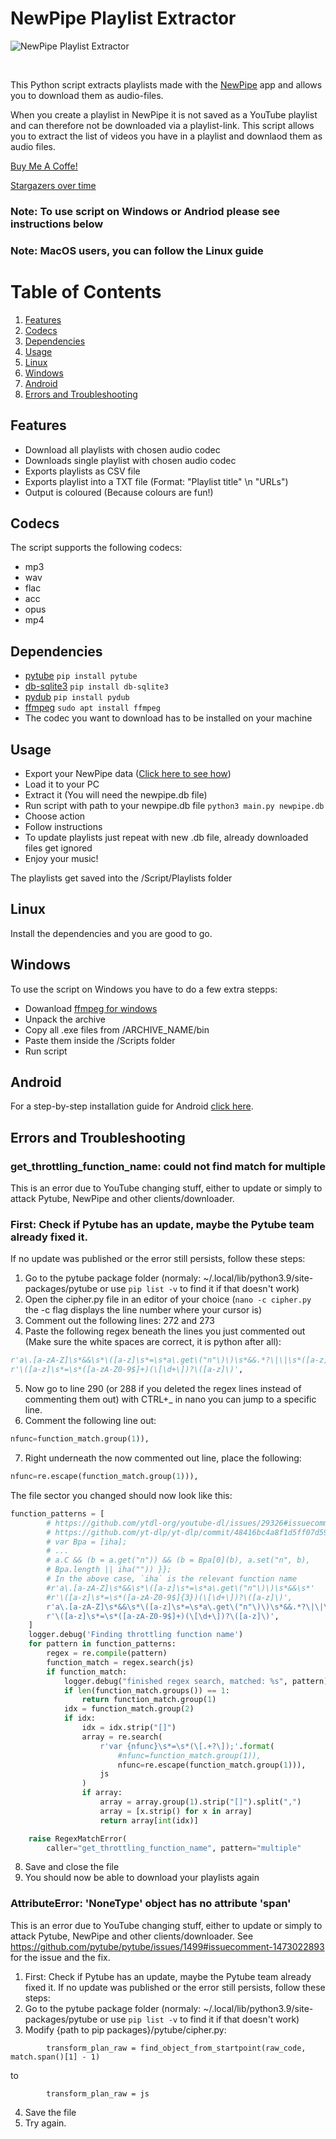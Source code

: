 # NewPipe Playlist Extractor

![NewPipe Playlist Extractor](/Screenshots/Screenshot_Extractor.png)

<br>

This Python script extracts playlists made with the [NewPipe](https://newpipe.net/) app and allows you to download them as  audio-files. 

When you create a playlist in NewPipe it is not saved as a YouTube playlist and can therefore not be downloaded via a playlist-link. This script allows you to extract the list of videos you have in a playlist and downlaod them as audio files. 

[Buy Me A Coffe!](https://www.buymeacoffee.com/quasolaris)

[Stargazers over time](https://starchart.cc/Quasolaris/NewPipePlaylistExtractor)


### Note: To use script on Windows or Andriod please see instructions below
### Note: MacOS users, you can follow the Linux guide

# Table of Contents
1. [Features](https://github.com/Quasolaris/NewPipePlaylistExtractor#features)
2. [Codecs](https://github.com/Quasolaris/NewPipePlaylistExtractor#codecs)
3. [Dependencies](https://github.com/Quasolaris/NewPipePlaylistExtractor#dependencies)
4. [Usage](https://github.com/Quasolaris/NewPipePlaylistExtractor#usage)
5. [Linux](https://github.com/Quasolaris/NewPipePlaylistExtractor#linux)
6. [Windows](https://github.com/Quasolaris/NewPipePlaylistExtractor#windows)
7. [Android](https://github.com/Quasolaris/NewPipePlaylistExtractor#android)
8. [Errors and Troubleshooting](https://github.com/Quasolaris/NewPipePlaylistExtractor#errors-and-troubleshooting)


## Features
- Download all playlists with chosen audio codec
- Downloads single playlist with chosen audio codec
- Exports playlists as CSV file
- Exports playlist into a TXT file (Format: "Playlist title" \n "URLs")
- Output is coloured (Because colours are fun!)


## Codecs
The script supports the following codecs:
- mp3
- wav
- flac
- acc
- opus
- mp4

## Dependencies
- [pytube](https://pypi.org/project/pytube/) ``pip install pytube``
- [db-sqlite3](https://pypi.org/project/db-sqlite3/) ``pip install db-sqlite3``
- [pydub](https://pypi.org/project/pydub/) ``pip install pydub``
- [ffmpeg](https://ffmpeg.org/) ``sudo apt install ffmpeg``
- The codec you want to download has to be  installed on your machine

## Usage
- Export your NewPipe data ([Click here to see how](https://newpipe.net/FAQ/tutorials/import-export-data/))
- Load it to your PC
- Extract it (You will need the newpipe.db file)
- Run script with path to your newpipe.db file ``python3 main.py newpipe.db``
- Choose action
- Follow instructions
- To update playlists just repeat with new .db file, already downloaded files get ignored
- Enjoy your music!

The playlists get saved into the /Script/Playlists folder

## Linux
Install the dependencies and you are good to go.

## Windows
To use the script on Windows you have to do a few extra stepps:

- Dowanload [ffmpeg for windows](https://www.gyan.dev/ffmpeg/builds/ffmpeg-git-essentials.7z)
- Unpack the archive
- Copy all .exe files from /ARCHIVE_NAME/bin
- Paste them inside the /Scripts folder
- Run script

## Android

For a step-by-step installation guide for Android [click here](https://github.com/Quasolaris/NewPipePlaylistExtractor/blob/main/Guides/android_manual.md).

## Errors and Troubleshooting
### get_throttling_function_name: could not find match for multiple

This is an error due to YouTube changing stuff, either to update or simply to attack Pytube, NewPipe and other clients/downloader.

### First: Check if Pytube has an update, maybe the Pytube team already fixed it.

If no update was published or the error still persists, follow these steps:

1. Go to the pytube package folder (normaly: \~/.local/lib/python3.9/site-packages/pytube  or use `pip list -v` to find it if that doesn't work)
2. Open the cipher.py file in an editor of your choice (```nano -c cipher.py``` the -c flag displays the line number where your cursor is)
3. Comment out the following lines: 272 and 273
4. Paste the following regex beneath the lines you just commented out (Make sure the white spaces are correct, it is python after all):
```python
r'a\.[a-zA-Z]\s*&&\s*\([a-z]\s*=\s*a\.get\("n"\)\)\s*&&.*?\|\|\s*([a-z]+)',
r'\([a-z]\s*=\s*([a-zA-Z0-9$]+)(\[\d+\])?\([a-z]\)',
```
5. Now go to line 290 (or 288 if you deleted the regex lines instead of commenting them out) with CTRL+_ in nano you can jump to a specific line.
6. Comment the following line out: 
```python
nfunc=function_match.group(1)),
```

7. Right underneath the now commented out line, place the following: 
```python
nfunc=re.escape(function_match.group(1))),
```
The file sector you changed should now look like this:
```python
function_patterns = [
        # https://github.com/ytdl-org/youtube-dl/issues/29326#issuecomment-865985377
        # https://github.com/yt-dlp/yt-dlp/commit/48416bc4a8f1d5ff07d5977659cb8ece7640dcd8
        # var Bpa = [iha];
        # ...
        # a.C && (b = a.get("n")) && (b = Bpa[0](b), a.set("n", b),
        # Bpa.length || iha("")) }};
        # In the above case, `iha` is the relevant function name
        #r'a\.[a-zA-Z]\s*&&\s*\([a-z]\s*=\s*a\.get\("n"\)\)\s*&&\s*'
        #r'\([a-z]\s*=\s*([a-zA-Z0-9$]{3})(\[\d+\])?\([a-z]\)',
        r'a\.[a-zA-Z]\s*&&\s*\([a-z]\s*=\s*a\.get\("n"\)\)\s*&&.*?\|\|\s*([a-z]+)',
        r'\([a-z]\s*=\s*([a-zA-Z0-9$]+)(\[\d+\])?\([a-z]\)',
    ]
    logger.debug('Finding throttling function name')
    for pattern in function_patterns:
        regex = re.compile(pattern)
        function_match = regex.search(js)
        if function_match:
            logger.debug("finished regex search, matched: %s", pattern)
            if len(function_match.groups()) == 1:
                return function_match.group(1)
            idx = function_match.group(2)
            if idx:
                idx = idx.strip("[]")
                array = re.search(
                    r'var {nfunc}\s*=\s*(\[.+?\]);'.format(
                        #nfunc=function_match.group(1)),
                        nfunc=re.escape(function_match.group(1))),
                    js
                )
                if array:
                    array = array.group(1).strip("[]").split(",")
                    array = [x.strip() for x in array]
                    return array[int(idx)]

    raise RegexMatchError(
        caller="get_throttling_function_name", pattern="multiple"

```
8. Save and close the file
9. You should now be able to download your playlists again


### AttributeError: 'NoneType' object has no attribute 'span'

This is an error due to YouTube changing stuff, either to update or simply to attack Pytube, NewPipe and other clients/downloader. See https://github.com/pytube/pytube/issues/1499#issuecomment-1473022893 for the issue and the fix.

1. First: Check if Pytube has an update, maybe the Pytube team already fixed it. If no update was published or the error still persists, follow these steps:
2. Go to the pytube package folder (normaly: \~/.local/lib/python3.9/site-packages/pytube or use `pip list -v` to find it if that doesn't work)
3. Modify {path to pip packages}/pytube/cipher.py:


```
        transform_plan_raw = find_object_from_startpoint(raw_code, match.span()[1] - 1)
```

to 

```
        transform_plan_raw = js
```

4. Save the file
5. Try again.
